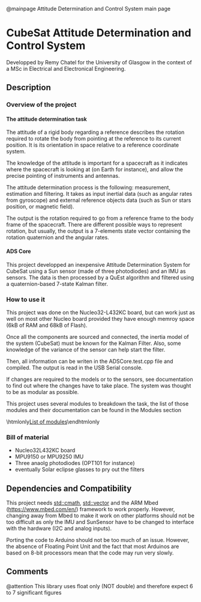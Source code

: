@mainpage Attitude Determination and Control System main page

# CubeSat Attitude Determination and Control System

Developped by Remy Chatel for the University of Glasgow in the context of
a MSc in Electrical and Electronical Engineering.

## Description
### Overview of the project
#### The attitude determination task
The attitude of a rigid body regarding a reference describes the rotation
required to rotate the body from pointing at the reference to its current
position. It is its orientation in space relative to a reference coordinate
system.

The knowledge of the attitude is important for a spacecraft as it indicates
where the spacecraft is looking at (on Earth for instance), and allow the
precise pointing of instruments and antennas.

The attitude determination process is the following: measurement, estimation
and filtering. It takes as input inertial data (such as angular rates from gyroscope)
and external reference objects data (such as Sun or stars position, or magnetic field).

The output is the rotation required to go from a reference frame to the body frame
of the spacecraft. There are different possible ways to represent rotation, but
usually, the output is a 7-elements state vector containing the rotation quaternion
and the angular rates.

#### ADS Core
This project developped an inexpensive Attitude Determination System for CubeSat
using a Sun sensor (made of three photodiodes) and an IMU as sensors. The data
is then processed by a QuEst algorithm and filtered using a quaternion-based 7-state
Kalman filter. 

### How to use it
This project was done on the Nucleo32-L432KC board, but can work just as well
on most other Nucleo board provided they have enough memroy space (6kB of RAM
and 68kB of Flash).

Once all the components are sourced and connected, the inertia model of the system
(CubeSat) must be known for the Kalman Filter. Also, some knowledge of the variance
of the sensor can help start the filter.

Then, all information can be writen in the ADSCore.test.cpp file and compiled. The
output is read in the USB Serial console.

If changes are required to the models or to the sensors, see documentation to find
out where the changes have to take place. The system was thought to be as modular
as possible.

This project uses several modules to breakdown the task, the list of those modules
and their documentation can be found in the Modules section

\htmlonly<a href="modules.html">List of modules</a>\endhtmlonly

### Bill of material
- Nucleo32L432KC board
- MPU9150 or MPU9250 IMU
- Three anaolg photodiodes (OPT101 for instance)
- eventually Solar eclipse glasses to pry out the filters

## Dependencies and Compatibility
This project needs <std::cmath>, <std::vector> and the ARM Mbed
(https://www.mbed.com/en/) framework to work properly. However, changing away
from Mbed to make it work on other platforms should not be too difficult as only
the IMU and SunSensor have to be changed to interface with the hardware
(I2C and analog inputs).

Porting the code to Arduino should not be too much of an issue.
However, the absence of Floating Point Unit and the fact that most Arduinos are
based on 8-bit processors mean that the code may run very slowly. 

## Comments
@attention This library uses float only (NOT double) and therefore
expect 6 to 7 significant figures
